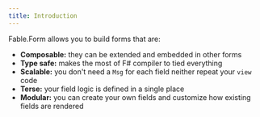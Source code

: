 ```yaml
---
title: Introduction
---
```


Fable.Form allows you to build forms that are:

- **Composable:** they can be extended and embedded in other forms
- **Type safe:** makes the most of F# compiler to tied everything
- **Scalable:** you don't need a `Msg` for each field neither repeat your `view` code
- **Terse:** your field logic is defined in a single place
- **Modular:** you can create your own fields and customize how existing fields are rendered
